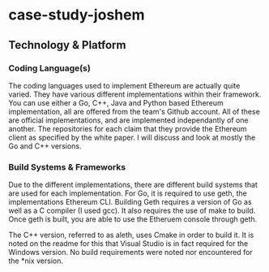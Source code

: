 # case-study-joshem

## Technology & Platform

### Coding Language(s)
The coding languages used to implement Ethereum are actually quite varied. They have various different implementations within their framework.  You can use either a Go, C++, Java and Python based Ethereum implementation, all are offered from the team's Github account. All of these are official implementations, and are implemented independantly of one another. The repositories for each claim that they provide the Ethereum client as specified by the white paper. I will discuss and look at mostly the Go and C++ versions.

### Build Systems & Frameworks

Due to the different implementations, there are different build systems that are used for each implementation. For Go, it is required to use geth, the implementations Ethereum CLI. Building Geth requires a version of Go as well as a C compiler (I used gcc). It also requires the use of make to build. Once geth is built, you are able to use the Etheruem console through geth. 

The C++ version, referred to as aleth, uses Cmake in order to build it. It is noted on the readme for this that Visual Studio is in fact required for the Windows version. No build requirements were noted nor encountered for the *nix version.
